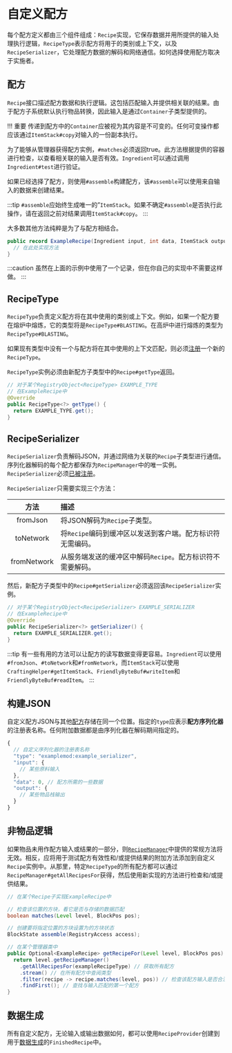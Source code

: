 自定义配方
=========

每个配方定义都由三个组件组成：`Recipe`实现，它保存数据并用所提供的输入处理执行逻辑，`RecipeType`表示配方将用于的类别或上下文，以及`RecipeSerializer`，它处理配方数据的解码和网络通信。如何选择使用配方取决于实施者。

配方
----

`Recipe`接口描述配方数据和执行逻辑。这包括匹配输入并提供相关联的结果。由于配方子系统默认执行物品转换，因此输入是通过`Container`子类型提供的。

!!! 重要
    传递到配方中的`Container`应被视为其内容是不可变的。任何可变操作都应该通过`ItemStack#copy`对输入的一份副本执行。

为了能够从管理器获得配方实例，`#matches`必须返回true。此方法根据提供的容器进行检查，以查看相关联的输入是否有效。`Ingredient`可以通过调用`Ingredient#test`进行验证。

如果已经选择了配方，则使用`#assemble`构建配方，该`#assemble`可以使用来自输入的数据来创建结果。

:::tip
    `#assemble`应始终生成唯一的”`ItemStack`。如果不确定`#assemble`是否执行此操作，请在返回之前对结果调用`ItemStack#copy`。
:::

大多数其他方法纯粹是为了与配方相结合。

```java
public record ExampleRecipe(Ingredient input, int data, ItemStack output) implements Recipe<Container> {
  // 在此处实现方法
}
```

:::caution
    虽然在上面的示例中使用了一个记录，但在你自己的实现中不需要这样做。
:::

RecipeType
----------

`RecipeType`负责定义配方将在其中使用的类别或上下文。例如，如果一个配方要在熔炉中熔炼，它的类型将是`RecipeType#BLASTING`。在高炉中进行熔炼的类型为`RecipeType#BLASTING`。

如果现有类型中没有一个与配方将在其中使用的上下文匹配，则必须[注册][forge]一个新的`RecipeType`。

`RecipeType`实例必须由新配方子类型中的`Recipe#getType`返回。

```java
// 对于某个RegistryObject<RecipeType> EXAMPLE_TYPE
// 在ExampleRecipe中
@Override
public RecipeType<?> getType() {
  return EXAMPLE_TYPE.get();
}
```

RecipeSerializer
----------------

`RecipeSerializer`负责解码JSON，并通过网络为关联的`Recipe`子类型进行通信。序列化器解码的每个配方都保存为`RecipeManager`中的唯一实例。`RecipeSerializer`必须[已被注册][forge]。

`RecipeSerializer`只需要实现三个方法：

 方法       | 描述
 :---:      | :---
fromJson    | 将JSON解码为`Recipe`子类型。
toNetwork   | 将`Recipe`编码到缓冲区以发送到客户端。配方标识符无需编码。
fromNetwork | 从服务端发送的缓冲区中解码`Recipe`。配方标识符不需要解码。

然后，新配方子类型中的`Recipe#getSerializer`必须返回该`RecipeSerializer`实例。

```java
// 对于某个RegistryObject<RecipeSerializer> EXAMPLE_SERIALIZER
// 在ExampleRecipe中
@Override
public RecipeSerializer<?> getSerializer() {
  return EXAMPLE_SERIALIZER.get();
}
```

:::tip
    有一些有用的方法可以让配方的读写数据变得更容易。`Ingredient`可以使用`#fromJson`、`#toNetwork`和`#fromNetwork`，而`ItemStack`可以使用`CraftingHelper#getItemStack`、`FriendlyByteBuf#writeItem`和`FriendlyByteBuf#readItem`。
:::

构建JSON
--------

自定义配方JSON与其他[配方][json]存储在同一个位置。指定的`type`应表示**配方序列化器**的注册表名称。任何附加数据都是由序列化器在解码期间指定的。

```js
{
  // 自定义序列化器的注册表名称
  "type": "examplemod:example_serializer",
  "input": {
    // 某些原料输入
  },
  "data": 0, // 配方所需的一些数据
  "output": {
    // 某些物品栈输出
  }
}
```

非物品逻辑
---------

如果物品未用作配方输入或结果的一部分，则[`RecipeManager`][manager]中提供的常规方法将无效。相反，应将用于测试配方有效性和/或提供结果的附加方法添加到自定义`Recipe`实例中。从那里，特定`RecipeType`的所有配方都可以通过`RecipeManager#getAllRecipesFor`获得，然后使用新实现的方法进行检查和/或提供结果。

```java
// 在某个Recipe子实现ExampleRecipe中

// 检查该位置的方块，看它是否与存储的数据匹配
boolean matches(Level level, BlockPos pos);

// 创建要将指定位置的方块设置为的方块状态
BlockState assemble(RegistryAccess access);

// 在某个管理器类中
public Optional<ExampleRecipe> getRecipeFor(Level level, BlockPos pos) {
  return level.getRecipeManager()
    .getAllRecipesFor(exampleRecipeType) // 获取所有配方
    .stream() // 在所有配方中查阅类型
    .filter(recipe -> recipe.matches(level, pos)) // 检查该配方输入是否合法
    .findFirst(); // 查找与输入匹配的第一个配方
}
```

数据生成
-------

所有自定义配方，无论输入或输出数据如何，都可以使用`RecipeProvider`创建到用于[数据生成][datagen]的`FinishedRecipe`中。

[forge]: ../../../concepts/registries.md#methods-for-registering
[json]: https://minecraft.fandom.com/wiki/Recipe#JSON_format
[manager]: ./index.md#recipe-manager
[datagen]: ../../../datagen/server/recipes.md#custom-recipe-serializers
